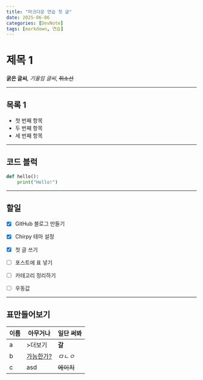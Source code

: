 ```yaml
---
title: "마크다운 연습 첫 글"
date: 2025-06-06
categories: [DevNote]
tags: [markdown, 연습]
---
```


# 제목 1

 **굵은 글씨**, _기울임 글씨_, ~~취소선~~

---

## 목록 1

- 첫 번째 항목
- 두 번째 항목
- 세 번째 항목

---

##  코드 블럭 

```python
def hello():
    print("Hello!")
```
---

## 할일

- [x] GitHub 블로그 만들기
- [x] Chirpy 테마 설정
- [x] 첫 글 쓰기
- [ ] 포스트에 표 넣기
- [ ] 카테고리 정리하기
- [ ] 우동값


---

## 표만들어보기

| 이름     | 아무거나 | 일단 써봐 |
|----------|-----------|-----------|
| a      | >더보기 | **갈** |
| b    |  [가능한가?](https://www.naver.com)| _ㅁㄴㅇ_ |
| c      | asd | ~~에이치~~ |
